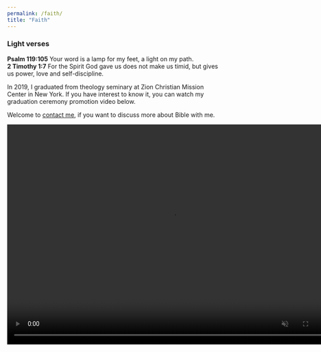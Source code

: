 ```yaml
---
permalink: /faith/
title: "Faith"
---
```


### Light verses
**Psalm 119:105** Your word is a lamp for my feet, a light on my path. \
**2 Timothy 1:7** For the Spirit God gave us does not make us timid, but gives us power, love and self-discipline.

In 2019, I graduated from theology seminary at Zion Christian Mission Center in New York. If you have interest to know it, you can watch my graduation
ceremony promotion video below. 

Welcome to [contact me](mailto:xinwang35314@gmail.com), if you want to discuss more about Bible with me.

<video muted autoplay controls width="768" height="512">
    <source src="/files/videos/Graduation-promotion.MP4" type="video/mp4">
</video>
